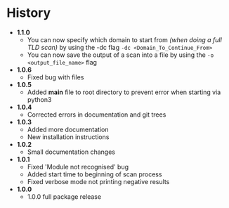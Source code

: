# History
* **1.1.0**
    * You can now specify which domain to start from _(when doing a full TLD scan)_ by using the -dc flag `-dc <Domain_To_Continue_From>`
    * You can now save the output of a scan into a file by using the `-o <output_file_name>` flag
* **1.0.6**
    * Fixed bug with files
* **1.0.5**
    * Added __main__ file to root directory to prevent error when starting via python3
* **1.0.4**
    * Corrected errors in documentation and git trees
* **1.0.3**
    * Added more documentation
    * New installation instructions
* **1.0.2**
    * Small documentation changes
* **1.0.1**
    * Fixed 'Module not recognised' bug
    * Added start time to beginning of scan process
    * Fixed verbose mode not printing negative results
* **1.0.0**
    * 1.0.0 full package release
